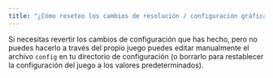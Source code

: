```yaml
---
title: "¿Cómo reseteo los cambios de resolución / configuración gráfica incompatibles?"
---
```


Si necesitas revertir los cambios de configuración que has hecho, pero no puedes hacerlo a través del propio juego puedes editar manualmente el archivo `config` en tu directorio de configuración (o borrarlo para restablecer la configuración del juego a los valores predeterminados).
